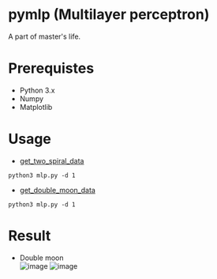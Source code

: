 # pymlp (Multilayer perceptron)
A part of master's life.

# Prerequistes
- Python 3.x
- Numpy
- Matplotlib

# Usage
- [get_two_spiral_data](https://github.com/Shaing/pymlp/blob/master/mlp.py#L7)
```
python3 mlp.py -d 1
```


- [get_double_moon_data](https://github.com/Shaing/pymlp/blob/master/mlp.py#L19)
```
python3 mlp.py -d 1
```

# Result
- Double moon  
![image](https://user-images.githubusercontent.com/19544390/173752378-306fefac-cac4-4488-be8e-5e03d7611452.png)
![image](https://user-images.githubusercontent.com/19544390/173752408-c5e50943-f11b-4991-9ea4-816f74eb6e63.png)



